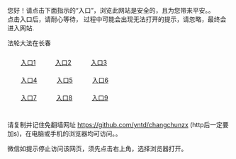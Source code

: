 您好！请点击下面指示的“入口”，浏览此网站是安全的，且为您带来平安。。 <br/>
点击入口后，请耐心等待， 过程中可能会出现无法打开的提示，请忽略，最终会进入网站. </br>

法轮大法在长春<br/>
<div style="padding:10px"><a style="margin:20px" target="_blank" href="https://dhen5dxulroop.cloudfront.net/2Qpsp?wyrzpt" id="ccLink1" rel="nofollow">入口1</a> <a target="_blank" style="margin:20px" href="https://d3fwgrbt8uc8l3.cloudfront.net/2Qpsp?uuvzwalm" id="ccLink2" rel="nofollow">入口2</a> <a style="margin:20px" target="_blank" href="https://d1r3jvvca6mcac.cloudfront.net/2Qpsp?xwluyrf" id="ccLink3" rel="nofollow">入口3</a></div>

<div style="padding:10px" ><a style="margin:20px" target="_blank" href="https://dhen5dxulroop.cloudfront.net/2Qpsp?wyrzpt" id="ccLink4" rel="nofollow">入口4</a> <a style="margin:20px" href="https://d3fwgrbt8uc8l3.cloudfront.net/2Qpsp?uuvzwalm" target="_blank" id="ccLink5" rel="nofollow">入口5</a> <a style="margin:20px" href="https://d1r3jvvca6mcac.cloudfront.net/2Qpsp?xwluyrf" target="_blank" id="ccLink6" rel="nofollow">入口6</a></div>

<div style="padding:10px"><a style="margin:20px" target="_blank" href="https://dhen5dxulroop.cloudfront.net/2Qpsp?wyrzpt" id="ccLink7" rel="nofollow">入口7</a> <a style="margin:20px" href="https://d3fwgrbt8uc8l3.cloudfront.net/2Qpsp?uuvzwalm" target="_blank" id="ccLink8" rel="nofollow">入口8</a> <a style="margin:20px" target="_blank" href="https://d1r3jvvca6mcac.cloudfront.net/2Qpsp?xwluyrf" id="ccLink9" rel="nofollow">入口9</a></div>

<br/>



请复制并记住免翻墙网址 https://github.com/yntd/changchunzx (http后一定要加s)，在电脑或手机的浏览器均可访问。。<br/>

微信如提示停止访问该网页，须先点击右上角，选择浏览器打开。
